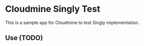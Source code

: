 # Cloudmine Singly Test

This is a sample app for Cloudmine to test Singly implementation.

## Use (TODO)